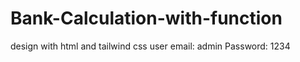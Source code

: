 # Bank-Calculation-with-function
design with html and tailwind css
user email: admin
Password: 1234
